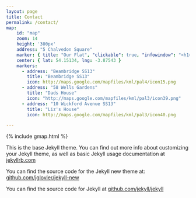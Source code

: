 ```yaml
---
layout: page
title: Contact
permalink: /contact/
map:
    id: "map"
    zoom: 14
    height: '300px'
    address: "5 Chalvedon Square"
    marker: { title: "Our Flat", "clickable": true, "infowindow": "<h1>Info on Flat</h1>", icon: "http://maps.google.com/mapfiles/kml/pal3/icon23.png" }
    center: { lat: 54.15134, lng: -3.87543 }
    markers:
      - address: "Beambridge SS13"
        title: "Beambridge SS13"
        icon: http://maps.google.com/mapfiles/kml/pal4/icon15.png
      - address: "58 Wells Gardens"
        title: "Dads House"
        icon: "http://maps.google.com/mapfiles/kml/pal3/icon39.png"
      - address: "10 Wickford Avenue SS13"
        title: "Liz's House"
        icon: http://maps.google.com/mapfiles/kml/pal3/icon40.png

---
```


{% include gmap.html %}

This is the base Jekyll theme. You can find out more info about customizing your Jekyll theme, as well as basic Jekyll usage documentation at [jekyllrb.com](http://jekyllrb.com/)

You can find the source code for the Jekyll new theme at: [github.com/jglovier/jekyll-new](https://github.com/jglovier/jekyll-new)

You can find the source code for Jekyll at [github.com/jekyll/jekyll](https://github.com/jekyll/jekyll)
